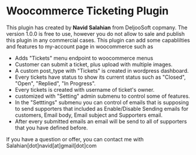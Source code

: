 # Woocommerce Ticketing Plugin
This plugin has created by **Navid Salahian** from DeljooSoft copmany.
The version 1.0.0 is free to use, however you do not allow to sale and publish this plugin in any commercial cases.
This plugin can add some capablilties and features to my-account page in woocommerce such as 
+ Adds "Tickets" menu endpoint to woocommerce menus
+ Customer can submit a ticket, plus upload with multiple images.
+ A custom post_type with "Tickets" is created in wordpress dashboard.
+ Every tickets have status to show its current status such as "Closed", "Open", "Replied", "In Progress".
+ Every tickets is created with username of ticket's owner.
+ customized with "Setting" admin submenu to control some of features.
+ In the "Setttings" submenu you can control of emails that is supposing to send supporters that included as Enable/Disable Sending emails for customers, Email body, Email subject and Supporters email.
+ After every submitted emails an email will be send to all of supporters that you have defined before.

If you have a question or offer, you can contact me with Salahian[dot]navid[at]gmail[dot]com




